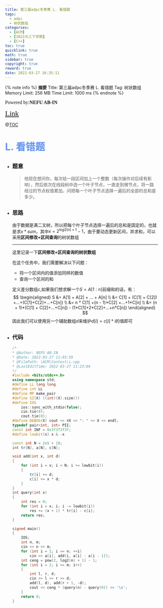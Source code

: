 ```yaml
---
title: 第三届adpc冬季赛 L. 看错题
tags:
  - adpc
  - 树状数组
categories:
  - [ACM]
  - [2022大三下学期]
  - [C++]
toc: true
quicklink: true
math: true
sidebar: true
copyright: true
reward: true
date: 2022-03-27 16:35:11
---
```



{% note info %}
**摘要**
Title: 第三届adpc冬季赛 L. 看错题
Tag: 树状数组
Memory Limit: 256 MB
Time Limit: 1000 ms
{% endnote %}
<!-- more -->

<font size=3 face=楷体>Powered by:**NEFU AB-IN**</font>

<font color=#FFA500 size=5 face=楷体>[Link](http://oj.saikr.com/contest/19/problem/L)</font>

@[TOC](文章目录)

# <font color=#6495ED size=6>L. 看错题</font>

* ## <font size=4 face=粗体>题意</font>

  >他现在想问你，每次给一段区间加上一个整数（每次操作对后续有影响），然后依次在线段树中选一个叶子节点，一直走到根节点，将一路经过的节点权值累加，问把每一个叶子节点选择一遍后的全部的总和是多少。

* ## <font size=4 face=粗体>思路</font>

  由于数据是满二叉树，所以把每个叶子节点选择一遍后的总和是固定的，也就是求$x * sum$，其中$x=2 ^ {log2(n) + 1} - 1$，由于要动态更新区间，并求和，可以采用**区间修改+区间查询**的树状数组

  ****
  这里记录一下**区间修改+区间查询的树状数组**
  
  在这个任务中，我们需要解决以下问题：
    * 将一个区间内的值添加同样的数值
    * 查询一个区间的和
  
  定义差分数组$c$,如果我们想求解一个$S=A[1:n]$前缀和的话，有：
  $$
  \begin{aligned} 
  S &= A[1] + A[2] + ... + A[n]
    \\ &= C[1] + (C[1] + C[2]) +...+(C[1]+C[2]+...+C[n])
    \\ &= n * C[1] +(n - 1)*C[2] +...+1*C[n]
    \\ &= (n + 1)*(C[1] + C[2]+...+C[n]) - (1*C[1]+2*C[2]+...+n*C[n])
  \end{aligned} 
  $$
  因此我们可以使用另一个辅助数组$d$来维护$d[i] = c[i]*i$的值即可

* ## <font size=4 face=粗体>代码</font>

  ```cpp
  /*
  * @Author: NEFU AB-IN
  * @Date: 2022-03-27 11:03:59
  * @FilePath: \ACM\Contest\i.cpp
  * @LastEditTime: 2022-03-27 11:23:04
  */
  #include <bits/stdc++.h>
  using namespace std;
  #define LL long long
  #define int LL
  #define MP make_pair
  #define SZ(X) ((int)(X).size())
  #define IOS                                                                                                            \
      ios::sync_with_stdio(false);                                                                                       \
      cin.tie(0);                                                                                                        \
      cout.tie(0);
  #define DEBUG(X) cout << #X << ": " << X << endl;
  typedef pair<int, int> PII;
  const int INF = 0x3f3f3f3f;
  #define lowbit(x) x & -x

  const int N = 2e5 + 10;
  int tr[N], a[N], c[N];

  void add(int x, int d)
  {
      for (int i = x; i < N; i += lowbit(i))
      {
          tr[i] += d;
          c[i] += x * d;
      }
  }
  int query(int x)
  {
      int res = 0;
      for (int i = x; i; i -= lowbit(i))
          res += (x + 1) * tr[i] - c[i];
      return res;
  }

  signed main()
  {
      IOS;
      int n, m;
      cin >> n >> m;
      for (int i = 1; i <= n; ++i)
          cin >> a[i], add(i, a[i] - a[i - 1]);
      int ceng = pow(2, log2(n) + 1) - 1;
      for (int i = 1; i <= m; i++)
      {
          int l, r, d;
          cin >> l >> r >> d;
          add(l, d), add(r + 1, -d);
          cout << ceng * (query(n) - query(0)) << '\n';
      }
      return 0;
  }
  ```